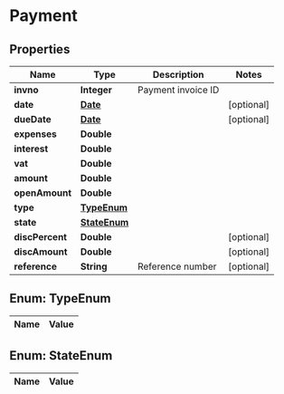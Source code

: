 

# Payment

## Properties

Name | Type | Description | Notes
------------ | ------------- | ------------- | -------------
**invno** | **Integer** | Payment invoice ID | 
**date** | [**Date**](Date.md) |  |  [optional]
**dueDate** | [**Date**](Date.md) |  |  [optional]
**expenses** | **Double** |  | 
**interest** | **Double** |  | 
**vat** | **Double** |  | 
**amount** | **Double** |  | 
**openAmount** | **Double** |  | 
**type** | [**TypeEnum**](#TypeEnum) |  | 
**state** | [**StateEnum**](#StateEnum) |  | 
**discPercent** | **Double** |  |  [optional]
**discAmount** | **Double** |  |  [optional]
**reference** | **String** | Reference number |  [optional]


## Enum: TypeEnum

Name | Value
---- | -----


## Enum: StateEnum

Name | Value
---- | -----




